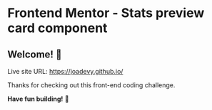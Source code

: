 # Frontend Mentor - Stats preview card component

## Welcome! 👋

Live site URL: https://joadevy.github.io/

Thanks for checking out this front-end coding challenge.

**Have fun building!** 🚀
